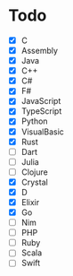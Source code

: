 # Todo
- [X] C
- [X] Assembly
- [X] Java
- [X] C++
- [X] C#
- [X] F#
- [X] JavaScript
- [X] TypeScript
- [X] Python
- [X] VisualBasic
- [X] Rust
- [ ] Dart
- [ ] Julia
- [ ] Clojure
- [X] Crystal
- [X] D
- [X] Elixir
- [X] Go
- [ ] Nim
- [ ] PHP
- [ ] Ruby
- [ ] Scala
- [ ] Swift